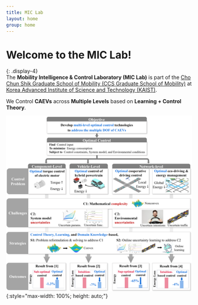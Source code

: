 ```yaml
---
title: MIC Lab
layout: home
group: home
---
```


# Welcome to the __MIC Lab__!
{: .display-4}
<br>
The <b>Mobility Intelligence & Control Laboratory (MIC Lab)</b> is part of the [Cho Chun Shik Graduate School of Mobility (CCS Graduate School of Mobility)](https://mo.kaist.ac.kr) at [Korea Advanced Institute of Science and Technology (KAIST)](https://www.kaist.ac.kr/kr/).
<!-- {: .welcomefont} -->


We Control __CAEVs__ across __Multiple Levels__ based on __Learning + Control Theory__.
<!-- {: .welcomefont} -->

![MIC lab Program](static/img/research/Research_Program.jpg){:style="max-width: 100%; height: auto;"}
